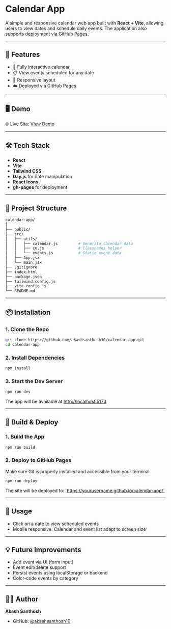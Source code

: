 
#  Calendar App 

A simple and responsive calendar web app built with **React + Vite**, allowing users to view dates and schedule daily events. The application also supports deployment via GitHub Pages.

---

## 🚀 Features

- 📆 Fully interactive calendar
- 📋 View events scheduled for any date
- 📱 Responsive layout 
- ☁️ Deployed via GitHub Pages

---

## 🖥️ Demo

🌐 Live Site: [View Demo](https://akashsanthosh10.github.io/calendar-app/)

---

## 🛠️ Tech Stack

- **React**
- **Vite**
- **Tailwind CSS**
- **Day.js** for date manipulation
- **React Icons**
- **gh-pages** for deployment

---

## 📂 Project Structure

```bash
calendar-app/
│
├── public/
├── src/
│   ├── utils/
│   │   ├── calendar.js         # Generate calendar data
│   │   ├── cn.js               # Classnames helper
│   │   └── events.js           # Static event data
│   ├── App.jsx
│   └── main.jsx
├── .gitignore
├── index.html
├── package.json
├── tailwind.config.js
├── vite.config.js
└── README.md
```

---

## 📦 Installation

### 1. Clone the Repo

```bash
git clone https://github.com/akashsanthosh10/calendar-app.git
cd calendar-app
```

### 2. Install Dependencies

```bash
npm install
```

### 3. Start the Dev Server

```bash
npm run dev
```

The app will be available at [http://localhost:5173](http://localhost:5173)

---

## 🚀 Build & Deploy

### 1. Build the App

```bash
npm run build
```

### 2. Deploy to GitHub Pages

Make sure Git is properly installed and accessible from your terminal.

```bash
npm run deploy
```

The site will be deployed to: \`https://yourusername.github.io/calendar-app/`



---

## 📝 Usage

- Click on a date to view scheduled events
- Mobile responsive: Calendar and event list adapt to screen size

---

## 💡 Future Improvements

- Add event via UI (form input)
- Event edit/delete support
- Persist events using localStorage or backend
- Color-code events by category

---

## 🧑‍💻 Author

**Akash Santhosh**

- GitHub: [@akashsanthosh10](https://github.com/akashsanthosh10)

